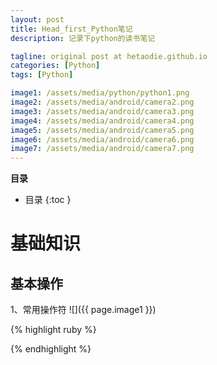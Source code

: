 ```yaml
---
layout: post
title: Head_first_Python笔记
description: 记录下python的读书笔记

tagline: original post at hetaodie.github.io
categories: [Python]
tags: [Python]

image1: /assets/media/python/python1.png
image2: /assets/media/android/camera2.png
image3: /assets/media/android/camera3.png
image4: /assets/media/android/camera4.png
image5: /assets/media/android/camera5.png
image6: /assets/media/android/camera6.png
image7: /assets/media/android/camera7.png
---
```


**目录**

* 目录
 {:toc  }
 
 # 基础知识
 ## 基本操作
 1、常用操作符
 ![]({{ page.image1 }})
 
 
 
{% highlight ruby %}

{% endhighlight %}

<!--本文所用的超链接-->

[1]:https://github.com/hetaodie/AVAudioRecorderDemo.git
